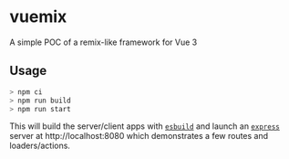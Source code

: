 # vuemix

A simple POC of a remix-like framework for Vue 3

## Usage

```bash
> npm ci
> npm run build
> npm run start
```

This will build the server/client apps with [`esbuild`](https://esbuild.github.io/) and launch an [`express`](https://expressjs.com/) server at http://localhost:8080 which demonstrates a few routes and loaders/actions.
